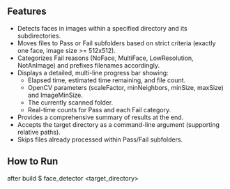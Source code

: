 ## Features
   * Detects faces in images within a specified directory and its subdirectories.
   * Moves files to Pass or Fail subfolders based on strict criteria (exactly one face, image size >=
     512x512).
   * Categorizes Fail reasons (NoFace, MultiFace, LowResolution, NotAnImage) and prefixes filenames
     accordingly.
   * Displays a detailed, multi-line progress bar showing:
       * Elapsed time, estimated time remaining, and file count.
       * OpenCV parameters (scaleFactor, minNeighbors, minSize, maxSize) and ImageMinSize.
       * The currently scanned folder.
       * Real-time counts for Pass and each Fail category.
   * Provides a comprehensive summary of results at the end.
   * Accepts the target directory as a command-line argument (supporting relative paths).
   * Skips files already processed within Pass/Fail subfolders.

## How to Run
after build
$ face_detector <target_directory>